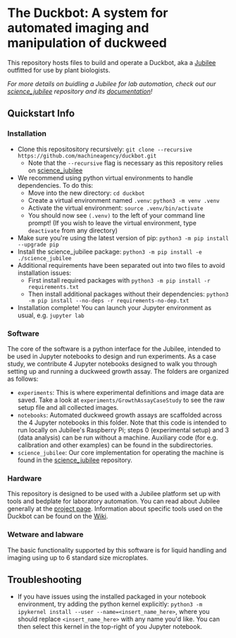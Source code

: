# The Duckbot: A system for automated imaging and manipulation of duckweed
This repository hosts files to build and operate a Duckbot, aka a [Jubilee](https://jubilee3d.com/index.php?title=Main_Page) outfitted for use by plant biologists.

_For more details on buidling a Jubilee for lab automation, check out our [science_jubilee](https://github.com/machineagency/science_jubilee/) repository and its [documentation](https://github.com/machineagency/science_jubilee/)!_

## Quickstart Info
### Installation
- Clone this repositository recursively: `git clone --recursive https://github.com/machineagency/duckbot.git`
    - Note that the `--recursive` flag is necessary as this repository relies on [science_jubilee](https://github.com/machineagency/science_jubilee/) 
- We recommend using python virtual environments to handle dependencies. To do this:
  - Move into the new directory: `cd duckbot`
  - Create a virtual environment named `.venv`: `python3 -m venv .venv`
  - Activate the virtual environment: `source .venv/bin/activate` 
  - You should now see `(.venv)` to the left of your command line prompt! (If you wish to leave the virtual environment, type `deactivate` from any directory)
- Make sure you're using the latest version of pip: `python3 -m pip install --upgrade pip`
- Install the science_jubilee package: `python3 -m pip install -e ./science_jubilee`
- Additional requirements have been separated out into two files to avoid installation issues:
  - First install required packages with `python3 -m pip install -r requirements.txt`
  - Then install additional packages without their dependencies: `python3 -m pip install --no-deps -r requirements-no-dep.txt`
- Installation complete! You can launch your Jupyter environment as usual, e.g. `jupyter lab`
 
### Software
The core of the software is a python interface for the Jubilee, intended to be used in Jupyter notebooks to design and run experiments. As a case study, we contribute 4 Jupyter notebooks designed to walk you through setting up and running a duckweed growth assay. The folders are organized as follows:
- `experiments`: This is where experimental definitions and image data are saved. Take a look at `experiments/GrowthAssayCaseStudy` to see the raw setup file and all collected images.
- `notebooks`: Automated duckweed growth assays are scaffolded across the 4 Jupyter notebooks in this folder. Note that this code is intended to run locally on Jubilee's Raspberry Pi; steps 0 (experimental setup) and 3 (data analysis) can be run without a machine. Auxiliary code (for e.g. calibration and other examples) can be found in the subdirectories.
- `science_jubilee`: Our core implementation for operating the machine is found in the [science_jubilee](https://github.com/machineagency/science_jubilee/) repository.


### Hardware
This repository is designed to be used with a Jubilee platform set up with tools and bedplate for laboratory automation. You can read about Jubilee generally at the [project page](https://jubilee3d.com/index.php?title=Main_Page). Information about specific tools used on the Duckbot can be found on the [Wiki](https://github.com/machineagency/science_jubilee/wiki).

### Wetware and labware
The basic functionality supported by this software is for liquid handling and imaging using up to 6 standard size microplates. 


## Troubleshooting
- If you have issues using the installed packaged in your notebook environment, try adding the python kernel explicitly: `python3 -m ipykernel install --user --name=<insert_name_here>`, where you should replace `<insert_name_here>` with any name you'd like. You can then select this kernel in the top-right of you Jupyter notebook.




